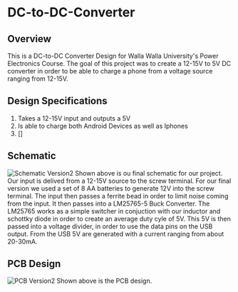 # DC-to-DC-Converter
## Overview
This is a DC-to-DC Converter Design for Walla Walla University's Power Electronics Course. The goal of this project was to create a 12-15V to 5V DC converter in order to be able to charge a phone from a voltage source ranging from 12-15V.
## Design Specifications
1. Takes a 12-15V input and outputs a 5V
2. Is able to charge both Android Devices as well as Iphones
3. []


## Schematic
![Schematic Version2](/images/schematicV2.png)
Shown above is ou final schematic for our project. Our input is delived from a 12-15V source to the screw terminal. For our final version we used a set of 8 AA batteries to generate 12V into the screw terminal. The input then passes a ferrite bead in order to limit noise coming from the input. It then passes into a LM25765-5 Buck Converter. The LM25765 works as a simple switcher in conjuction with our inductor and schottky diode in order to create an average duty cyle of 5V. This 5V is then passed into a voltage divider, in order to use the data pins on the USB output. From the USB 5V are generated with a current ranging from about 20-30mA.
## PCB Design
![PCB Version2](/images/PCBV2.png)
Shown above is the PCB design.
